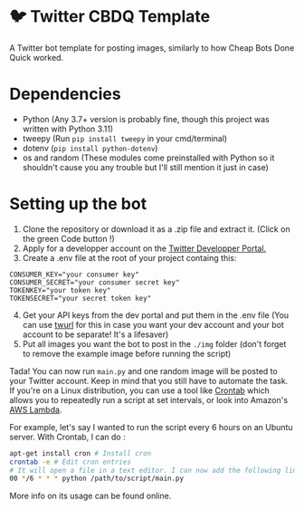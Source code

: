 # 🐦 Twitter CBDQ Template
A Twitter bot template for posting images, similarly to how Cheap Bots Done Quick worked.

# Dependencies
- Python (Any 3.7+ version is probably fine, though this project was written with Python 3.11)
- tweepy (Run `pip install tweepy` in your cmd/terminal)
- dotenv (`pip install python-dotenv`)
- os and random (These modules come preinstalled with Python so it shouldn't cause you any trouble but I'll still mention it just in case)

# Setting up the bot
1) Clone the repository or download it as a .zip file and extract it. (Click on the green Code button !)
2) Apply for a developper account on the [Twitter Developper Portal.](https://developer.twitter.com/en)
3) Create a .env file at the root of your project containg this: 
```
CONSUMER_KEY="your consumer key"
CONSUMER_SECRET="your consumer secret key"
TOKENKEY="your token key"
TOKENSECRET="your secret token key"
```
4) Get your API keys from the dev portal and put them in the .env file (You can use [twurl](https://github.com/twitter/twurl) for this in case you want your dev account and your bot account to be separate! It's a lifesaver)
5) Put all images you want the bot to post in the `./img` folder (don't forget to remove the example image before running the script)

Tada! You can now run `main.py` and one random image will be posted to your Twitter account.
Keep in mind that you still have to automate the task. If you're on a Linux distribution, you can use a tool like [Crontab](https://www.adminschoice.com/crontab-quick-reference) which allows you to repeatedly run a script at set intervals, or look into Amazon's [AWS Lambda](https://dylancastillo.co/how-to-make-a-twitter-bot-for-free/).

For example, let's say I wanted to run the script every 6 hours on an Ubuntu server.
With Crontab, I can do : 
```bash
apt-get install cron # Install cron
crontab -e # Edit cron entries
# It will open a file in a text editor. I can now add the following line : 
00 */6 * * * python /path/to/script/main.py
```
More info on its usage can be found online.
